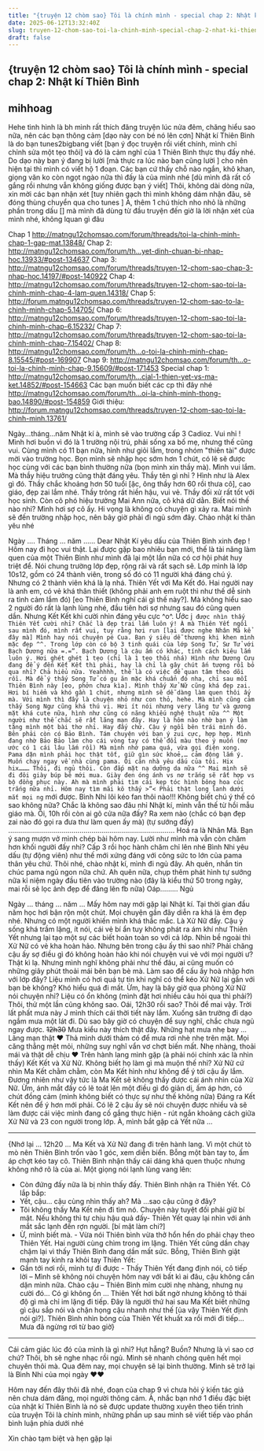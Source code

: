 ```yaml
---
title: "{truyện 12 chòm sao} Tôi là chính mình - special chap 2: Nhật kí Thiên Bình"
date: 2025-06-12T13:32:40Z
slug: truyen-12-chom-sao-toi-la-chinh-minh-special-chap-2-nhat-ki-thien-binh
draft: false
---
```


## {truyện 12 chòm sao} Tôi là chính mình - special chap 2: Nhật kí Thiên Bình

## mihhoag

Hehe tình hình là bh mình rất thích đăng truyện lúc nửa đêm, chăng hiểu sao nữa, nên các bạn thông cảm [dạo này con bé nó lên cơn] Nhật kí Thiên Bình là do bạn tunes2bigbang viết [bạn ý đọc truyện rồi viết chính, mình chỉ chỉnh sửa một tẹo thôi] và đó là cảm nghĩ của 1 Thiên Bình thực thụ đấy nhé. Do dạo này bạn ý đang bị lười [mà thực ra lúc nào bạn cũng lười ] cho nên hiện tại thì mình có viết hộ 1 đoạn. Các bạn cứ thấy chỗ nào ngắn, khô khan, giọng văn ko còn ngọt ngào nữa thì đấy là của mình nhé [dù mình đã rất cố gắng rồi nhưng vẫn không giống được bạn ý viết] Thôi, không dài dòng nữa, xin mời các bạn nhận xét [tuy nhiên gạch thì mình không dám nhận đâu, sẽ đóng thùng chuyển qua cho tunes ]
À, thêm 1 chú thích nho nhỏ là những phần trong dấu [] mà mình đã dùng từ đầu truyện đến giờ là lời nhận xét của mình nhé, không lquan gì đâu 
 
Chap 1 http://matngu12chomsao.com/forum/threads/toi-la-chinh-minh-chap-1-gap-mat.13848/
Chap 2: http://matngu12chomsao.com/forum/th...yet-dinh-chuan-bi-nhap-hoc.13933/#post-134637
Chap 3: http://matngu12chomsao.com/forum/threads/truyen-12-chom-sao-chap-3-nhap-hoc.14197/#post-140922
Chap 4: http://matngu12chomsao.com/forum/threads/truyen-12-chom-sao-toi-la-chinh-minh-chap-4-lam-quen.14318/
Chap 5: http://forum.matngu12chomsao.com/threads/truyen-12-chom-sao-to-la-chinh-minh-chap-5.14705/
Chap 6: http://matngu12chomsao.com/forum/threads/truyen-12-chom-sao-toi-la-chinh-minh-chap-6.15232/
Chap 7: http://matngu12chomsao.com/forum/threads/truyen-12-chom-sao-toi-la-chinh-minh-chap-7.15402/ 
Chap 8: http://matngu12chomsao.com/forum/th...o-toi-la-chinh-minh-chap-8.15545/#post-169907
Chap 9:  http://matngu12chomsao.com/forum/th...o-toi-la-chinh-minh-chap-9.15609/#post-171453
Special chap 1: http://matngu12chomsao.com/forum/th...cial-1-thien-yet-vs-ma-ket.14852/#post-154663
Các bạn muốn biết các cp thì đây nhé http://matngu12chomsao.com/forum/th...oi-la-chinh-minh-thong-bao.14890/#post-154859 
Giới thiệu: http://forum.matngu12chomsao.com/threads/truyen-12-chom-sao-toi-la-chinh-minh.13761/
 
Ngày...tháng...năm
Nhật kí à, mình sẽ vào trường cấp 3 Cadioz. Vui nhỉ ! Mình hơi buồn vì đó là 1 trường nội trú, phải sống xa bố mẹ, nhưng thế cũng vui. Cùng mình có 11 bạn nữa, hình như giỏi lắm, trong nhóm "thiên tài" được mời vào trường học. Bọn mình sẽ nhập học sớm hơn 1 chút, có lẽ sẽ được học cùng với các bạn bình thường nữa (bọn mình xin thầy mà). Mình vui lắm. Mà thầy hiệu trưởng cũng thật đáng yêu. Thầy tên gì nhỉ ? Hình như là Alex gì đó. Thầy chắc khoảng hơn 50 tuổi [ặc, ông thầy hơn 60 rồi thưa cô], cao giáo, đẹp zai lắm nhé. Thầy trông rất hiền hậu, vui vẻ. Thầy đối xử rất tốt với học sinh. Còn cô phó hiệu trưởng Mai Ann nữa, cô khá dữ dằn. Biết nói thế nào nhỉ? Mình hơi sợ cô ấy. Hi vọng là không có chuyện gì xảy ra. Mai mình sẽ đến trường nhập học, nên bây giờ phải đi ngủ sớm đây. Chào nhật kí thân yêu nhé
 
Ngày …. Tháng … năm ……
Dear Nhật Kí yêu dấu của Thiên Bình xinh đẹp !
Hôm nay đi học vui thật. Lại được gặp bao nhiêu bạn mới, thế là tài năng làm quen của một Thiên Bình như mình đã lại một lần nữa có cơ hội phát huy triệt để. Nói chung trường lớp đẹp, rộng rãi và rất sạch sẽ. Lớp mình là lớp 10s12, gồm có 24 thành viên, trong số đó có 11 người khá đáng chú ý. Nhưng có 2 thành viên khá là lạ nhá. Thiên Yết với Ma Kết đó. Hai người nay là anh em, có vẻ khá thân thiết (không phải anh em ruột thì như thế dễ sinh ra tình cảm lắm đó) [eo Thiên Bình nghĩ cái gì thế này?]. Mà không hiểu sao 2 người đó rất là lạnh lùng nhé, đầu tiên hơi sợ nhưng sau đó cũng quen dần. Nhưng Kết Kết khi cười nhìn đáng yêu cực ^o^. Ước j` được nhìn thấy Thiên Yết cười nhỉ? Chắc là đẹp trai lắm luôn ý! À mà Thiên Yết ngồi sau mình đó, mình rất vui, tuy rằng hơi run [lại được nghe Nhân Mã kể đây mà] Mình hay nói chuyện pé Cua. Bạn ý siêu dễ thương khi khen mình mặc đẹp ^^. Trong lớp còn có bộ 3 tinh quái của lớp Song Tử, Sư Tử với Bạch Dương nữa =.=”. Bạch Dương là cậu ấm có khác, tính cách kiêu lắm luôn ý. Hơi ghét ghét 1 tẹo (chỉ là 1 tẹo thôi nhá) Hình như Dương Cưu đang để ý đến Kết Kết thì phải, hay là chỉ là gây chút ấn tượng rồi bỏ qua nhỉ? Chả hiểu nữa. Yeahhhh, thế là có việc để quan tâm theo dõi rồi. Mà để ý thấy Song Tử có gu ăn mặc khá chuẩn đó nha, chỉ sau mỗi Thiên Bình này [eo, phởn chưa kìa]. Mình thấy Xử Nữ cũng khá đẹp zai. Hơi bí hiểm và khó gần 1 chút, nhưng mình sẽ dễ dàng làm quen thôi ấy mà. Với mình thì đấy là chuyện nhỏ như con thỏ, hehe. Mà mình cũng cảm thấy Song Ngư cũng khá thú vị. Hơi ít nói nhưng very lãng tử và gương mặt khá cute nữa, hình như cũng có năng khiếu nghệ thuật nữa ^^ Một người như thế chắc sẽ rất lãng mạn đây. Hay là hôm nào nhờ bạn ý làm tặng mình một bài thơ nhỉ. Hay đấy chứ. Cậu ý ngồi bên trái mình đó. Bên phải còn có Bảo Bình. Tám chuyện với bạn ý zui cực, hợp hợp. Mình đang nhờ Bảo Bảo làm cho cái vòng tay có thể đổi màu theo ý muốn (mơ ước có 1 cái lâu lắm rồi) Mà mình nhớ pama quá, vừa gọi điện xong. Pama dặn mình phải học thật tốt, giữ gìn sức khoẻ,… cảm động lắm ý. Muốn chạy ngay về nhà cùng pama. Ôi căn nhà yêu dấu của tôi. Hix hix……… Thôi, đi ngủ thôi. Còn đắp mặt nạ dưỡng da nữa ^^ Mai mình sẽ đi đôi giày búp bê mới mua. Giày đen óng ánh vs nơ trắng sẽ rất hợp vs bộ đồng phục này. Ah mà mình phải tìm cái kẹp tóc hình bông hoa cúc trắng nữa nhỉ. Hôm nay tìm mãi kô thấy >”< Phải thật long lanh dưới mắt mọi ng` mới được. Bình Nhi lôi kéo fan thôi nào!!! Không biết chú ý thế có sao không nữa? Chắc là không sao đâu nhỉ Nhật kí, mình vẫn thế từ hồi mẫu giáo mà. Ôi, 10h rồi còn ai gõ cửa nữa đấy? Ra xem nào (chắc có bạn đẹp zai nào đó gọi ra đưa thư làm quen ấy mà) (tự sướng đấy) …………………………………………………………………………
Hoá ra là Nhân Mã. Bạn ý sang mượn vở mình chép bài hôm nay. Lười như mình mà vẫn còn chăm hơn khối người đấy nhỉ? Cấp 3 rồi học hành chăm chỉ lên nhé Bình Nhi yêu dấu (tự động viên) như thế mới xứng đáng với công sức to lớn của pama thân yêu chứ. Thôi nhé, chào nhật kí, mình đi ngủ đây. Ah quên, nhắn tin chúc pama ngủ ngon nữa chứ. Ah quên nữa, chụp thêm phát hình tự sướng nữa kỉ niệm ngày đầu tiên vào trường nào (đây là kiểu thứ 50 trong ngày, mai rỗi sẽ lọc ảnh đẹp để đăng lên fb nữa) Oáp……… Ngủ
 
Ngày … tháng … năm …
Mấy hôm nay mới gặp lại Nhật kí. Tại thời gian đầu năm học hơi bận rộn một chút. Mọi chuyện gần đây diễn ra khá là êm đẹp nhé. Nhưng có một người khiến mình khá thắc mắc. Là Xử Nữ đấy. Cậu ý sống khá trầm lặng, ít nói, cái vẻ bí ẩn tuy không phát ra ám khí như Thiên Yết nhưng lại tạo một sự các biết hoàn toàn so với cả lớp. Nhìn bề ngoài thì Xử Nữ có vẻ kha hoàn hảo. Nhưng bên trong cậu ấy thì sao nhỉ? Phải chăng cậu ấy sợ điều gì đó không hoàn hảo khi nói chuyện vui vẻ với mọi người ư? Thật kì lạ. Nhưng mình nghĩ không phải như thế đâu, ai cũng muốn có những giây phút thoải mái bên bạn bè mà. Làm sao để cấu ấy hoà nhập hơn với lớp đây? Liệu mình có hơi quá tự tin khi nghĩ có thể kéo Xử Nữ lại gần với bạn bè không? Khó hiểu quá đi mất. Ừm, hay là bây giờ qua phòng Xử Nữ nói chuyện nhỉ? Liệu có ổn không (mình đặt hơi nhiều câu hỏi qua thì phải?) Thôi, thử một lần cũng không sao. Oái, 12h30 rồi sao? Thôi để mai vậy. Trời lất phất mưa này J mình thích cái thời tiết này lắm. Xuống sân trường đi dạo ngắm mưa một lát đi. Dù sao bây giờ có chuyện để suy nghĩ, chắc chưa ngủ ngay được.
~~12h30~~
Mưa kiểu này thích thật đây. Những hạt mưa nhẹ bay … Lãng mạn thật ♥ Thả mình dưới thảm có để mưa rơi nhè nhẹ trên mặt. Mọi căng thẳng mệt mỏi, những suy nghĩ vẩn vơ chợt biến mất. Nhẹ nhàng, thoải mái và thật dễ chịu ♥
Trên hành lang mình gặp (à phải nói chính xác là nhìn thấy) Kết Kết và Xử Nữ. Không biết họ làm gì mà muộn thế nhỉ? Xử Nữ cứ nhìn Ma Kết chằm chằm, còn Ma Kết hình như không để ý tới cậu ấy lắm. Đương nhiên như vậy tức là Ma Kết sẽ không thấy được cái ánh nhìn của Xử Nữ. Ừm, ánh mắt đấy có lẽ toát lên một điều gì đó giản dị, ấm áp hơn, có chút đồng cảm (mình không biết có thực sự như thế không nữa) Đáng ra Kết Kết nên để ý hơn mới phải. Có lẽ 2 cậu ấy sẽ nói chuyện được nhiều và sẽ làm được cái việc mình đang cố gắng thực hiện - rút ngắn khoảng cách giữa Xử Nữ và 23 con người trong lớp. À, mình bắt gặp cả Yết nữa …
********************************
{Nhớ lại … 12h20 …
Ma Kết và Xử Nữ đang đi trên hành lang. Vì một chút tò mò nên Thiên Bình trốn vào 1 góc, xem diễn biến. Bỗng một bàn tay to, ấm áp chợt kéo tay cô. Thiên Bình nhận thấy cái dáng khá quen thuộc nhưng không nhớ rõ là của ai. Một giọng nói lạnh lùng vang lên:
- Còn đứng đấy nữa là bị nhìn thấy đấy.
Thiên Bình nhận ra Thiên Yết. Cô lắp bắp:
- Yết, cậu… cậu cùng nhìn thấy ah? Mà …sao cậu cũng ở đây?
- Tôi không thấy Ma Kết nên đi tìm nó. Chuyện này tuyệt đối phải giữ bí mật. Nếu không thì tự chịu hậu quả đấy- Thiên Yết quay lại nhìn với ánh mắt sắc lạnh đến rợn người. [bí mật làm chi?]
- Ừ, mình biết mà. - Vừa nói Thiên bình vừa thở hổn hển do phải chạy theo Thiên Yết.
Hai người cùng chìm trong im lặng. Thiên Yết cũng dần chạy chậm lại vì thấy Thiên Bình đang dần mất sức. Bỗng, Thiên Bình giật mạnh tay kình ra khỏi tay Thiên Yết:
- Gần tới nơi rồi, mình tự đi được - Thấy Thiên Yết đang định nói, cô tiếp lời – Mình sẽ không nói chuyện hôm nay với bất kì ai đâu, cậu không cần dặn mình nữa. Chào cậu – Thiên Bình mỉm cười nhẹ nhàng, nhưng nụ cười đó… Có gì không ổn …
Thiên Yết hơi bất ngờ nhưng không tỏ thái độ gì mà chỉ im lặng đi tiếp. Đây là người thứ hai sau Ma Kết biết những gì cậu sắp nói và chặn họng cậu nhanh như thế [ủa vậy Thiên Yết định nói gì?]. Thiên Bình nhìn bóng của Thiên Yết khuất xa rồi mới đi tiếp… Mưa đã ngừng rơi từ bao giờ}
 
***************************************
Cái cảm giác lúc đó của mình là gì nhỉ? Hụt hẫng? Buồn? Nhưng là vì sao cơ chứ? Thôi, bh sẽ nghe nhạc rồi ngủ. Mình sẽ nhanh chóng quên hết mọi chuyên thôi mà. Qua đêm nay, mọi chuyện sẽ lại bình thường. Mình sẽ trở lại là Bình Nhi của mọi ngày ♥♥
 
 
Hôm nay đến đây thôi đã nhé, đoạn của chap 9 vì chưa hỏi ý kiến tác giả nên chưa dám đăng, mọi người thông cảm. À, nhắc bạn nhớ 1 điều đặc biệt của nhật kí Thiên Bình là nó sẽ được update thường xuyên theo tiến trình của truyện Tôi là chính mình, những phần up sau mình sẽ viết tiếp vào phần bình luận phía dưới nhé 
 
Xin chào tạm biệt và hẹn gặp lại
